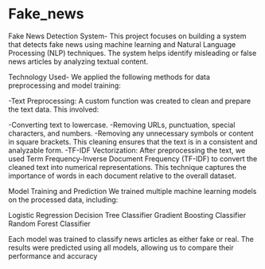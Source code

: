 # Fake_news
Fake News Detection System-
This project focuses on building a system that detects fake news using machine learning and Natural Language Processing (NLP) techniques. The system helps identify misleading or false news articles by analyzing textual content.

Technology Used-
We applied the following methods for data preprocessing and model training:

-Text Preprocessing: A custom function was created to clean and prepare the text data. This involved:

-Converting text to lowercase.
-Removing URLs, punctuation, special characters, and numbers.
-Removing any unnecessary symbols or content in square brackets. This cleaning ensures that the text is in a consistent and analyzable form.
-TF-IDF Vectorization: After preprocessing the text, we used Term Frequency-Inverse Document Frequency (TF-IDF) to convert the cleaned text into numerical 
 representations. This technique captures the importance of words in each document relative to the overall dataset.

Model Training and Prediction
We trained multiple machine learning models on the processed data, including:

Logistic Regression
Decision Tree Classifier
Gradient Boosting Classifier
Random Forest Classifier

Each model was trained to classify news articles as either fake or real. The results were predicted using all models, allowing us to compare their performance and accuracy
